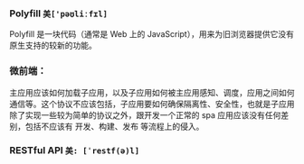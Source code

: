 ### Polyfill  `美['pəʊliːfɪl] `

Polyfill 是一块代码（通常是 Web 上的 JavaScript），用来为旧浏览器提供它没有原生支持的较新的功能。

### 微前端：

主应用应该如何加载子应用，以及子应用如何被主应用感知、调度，应用之间如何通信等。这个协议不应该包括，子应用要如何确保隔离性、安全性，也就是子应用除了实现一些较为简单的协议之外，跟开发一个正常的 spa 应用应该没有任何差别，包括不应该有 开发、构建、发布 等流程上的侵入。

### RESTful API  `美: [ˈrestf(ə)l] `

